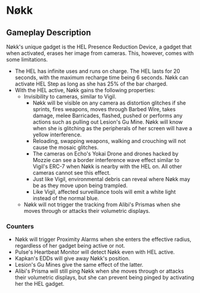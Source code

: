 # Nøkk

## Gameplay Description

Nøkk's unique gadget is the HEL Presence Reduction Device, a gadget that when activated, erases her image from cameras. This, however, comes with some limitations.

- The HEL has infinite uses and runs on charge. The HEL lasts for 20 seconds, with the maximum recharge time being 6 seconds. Nøkk can activate HEL Step as long as she has 25% of the bar charged.
- With the HEL active, Nøkk gains the following properties:
  - Invisibility to cameras, similar to Vigil.
    - Nøkk will be visible on any camera as distortion glitches if she sprints, fires weapons, moves through Barbed Wire, takes damage, melee Barricades, flashed, pushed or performs any actions such as pulling out Lesion's Gu Mine. Nøkk will know when she is glitching as the peripherals of her screen will have a yellow interference.
    - Reloading, swapping weapons, walking and crouching will not cause the mosaic glitches.
    - The cameras on Echo's Yokai Drone and drones hacked by Mozzie can see a border interference wave effect similar to Vigil's ERC-7 when Nøkk is nearby with the HEL on. All other cameras cannot see this effect.
    - Just like Vigil, environmental debris can reveal where Nøkk may be as they move upon being trampled.
    - Like Vigil, affected surveillance tools will emit a white light instead of the normal blue.
  - Nøkk will not trigger the tracking from Alibi's Prismas when she moves through or attacks their volumetric displays.

### Counters

- Nøkk will trigger Proximity Alarms when she enters the effective radius, regardless of her gadget being active or not.
- Pulse's Heartbeat Monitor will detect Nøkk even with HEL active.
- Kapkan's EDDs will give away Nøkk's position.
- Lesion's Gu Mines give the same effect of the latter.
- Alibi's Prisma will still ping Nøkk when she moves through or attacks their volumetric displays, but she can prevent being pinged by activating her the HEL gadget.
